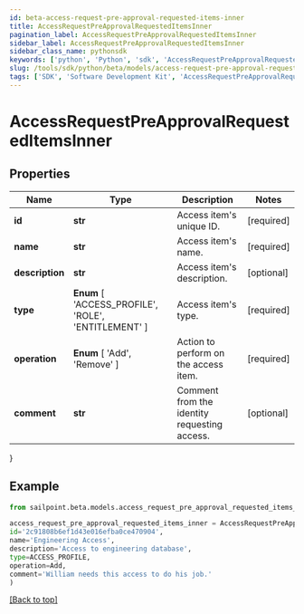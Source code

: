 ```yaml
---
id: beta-access-request-pre-approval-requested-items-inner
title: AccessRequestPreApprovalRequestedItemsInner
pagination_label: AccessRequestPreApprovalRequestedItemsInner
sidebar_label: AccessRequestPreApprovalRequestedItemsInner
sidebar_class_name: pythonsdk
keywords: ['python', 'Python', 'sdk', 'AccessRequestPreApprovalRequestedItemsInner', 'BetaAccessRequestPreApprovalRequestedItemsInner'] 
slug: /tools/sdk/python/beta/models/access-request-pre-approval-requested-items-inner
tags: ['SDK', 'Software Development Kit', 'AccessRequestPreApprovalRequestedItemsInner', 'BetaAccessRequestPreApprovalRequestedItemsInner']
---
```


# AccessRequestPreApprovalRequestedItemsInner


## Properties

Name | Type | Description | Notes
------------ | ------------- | ------------- | -------------
**id** | **str** | Access item's unique ID. | [required]
**name** | **str** | Access item's name. | [required]
**description** | **str** | Access item's description. | [optional] 
**type** |  **Enum** [  'ACCESS_PROFILE',    'ROLE',    'ENTITLEMENT' ] | Access item's type. | [required]
**operation** |  **Enum** [  'Add',    'Remove' ] | Action to perform on the access item. | [required]
**comment** | **str** | Comment from the identity requesting access. | [optional] 
}

## Example

```python
from sailpoint.beta.models.access_request_pre_approval_requested_items_inner import AccessRequestPreApprovalRequestedItemsInner

access_request_pre_approval_requested_items_inner = AccessRequestPreApprovalRequestedItemsInner(
id='2c91808b6ef1d43e016efba0ce470904',
name='Engineering Access',
description='Access to engineering database',
type=ACCESS_PROFILE,
operation=Add,
comment='William needs this access to do his job.'
)

```
[[Back to top]](#) 

